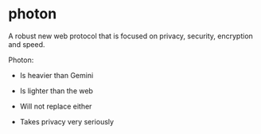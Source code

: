# photon

A robust new web protocol that is focused on privacy, security, encryption and speed.

Photon:

  - Is heavier than Gemini

  - Is lighter than the web

  - Will not replace either

  - Takes privacy very seriously
